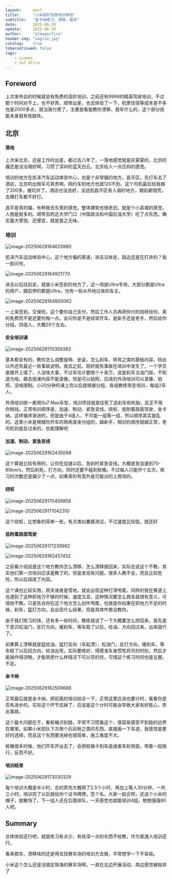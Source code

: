 ```yaml
---
layout:     post
title:      "小米高阶驾驶培训体验"
subtitle:   "金卡纳练习、漂移、救车"
date:       2025-06-29
update:     2025-06-29
author:     "elmagnifico"
header-img: "img/x2.jpg"
catalog:    true
tobecontinued: false
tags:
    - xiaomi
    - Su7 Ultra
---
```


## Foreword

上次发布会的时候就说有免费的高阶培训，之前还有9999的精英驾驶培训，不过那个时间对不上，也不好弄。顺带出差，也去体验了一下，机票住宿等成本差不多也是2000多点，就当我付费了，主要是看能教你漂移、救车什么的，这个部分技能本身就有些缺失。


## 北京

#### 落地

上次来北京，还是工作时出差，都过去八年了，一落地感觉就是灰蒙蒙的，北京的霾还是没治理好啊，习惯了深圳的蓝天白云，北京给人一点压抑的感觉。

培训的地方在凯泽汽车运动体验中心，也是个非常偏的地方，昌平区。先打车去了酒店，北京的出租车可真贵啊，网约车到地方也就120不到，这个司机最后给我搞了200多，被坑炸了。酒店也没选好，没选到昌平区有人烟的地方，跟前都很荒，去哪打车都不好打。



昌平是真的偏，有种我去东莞的感觉，整体建筑也很老旧、就是个小县城的感觉，人倒是挺多的。顺带去附近大学门口（中国政法和中国石油大学）吃了点东西，确实量大管饱、还便宜，就是食之无味。



### 培训

![image-20250629164625980](https://img.elmagnifico.tech/static/upload/elmagnifico/202506291646083.png)

凯泽汽车运动体验中心，这个地方偏的离谱，进去沿岸走，路边还是在打井的？我一脸问号。

![image-20250629164921770](https://img.elmagnifico.tech/static/upload/elmagnifico/202506291649091.png)

进去以后往前走，就是小米签到的地方了，这一场是Ultra专场，大部分都是Ultra的用户，跟前停的都是Ultra，也有一些从外地过来的车主。

![image-20250629164800062](https://img.elmagnifico.tech/static/upload/elmagnifico/202506291648348.png)

一上来签到，交保险，这个要你自己支付，然后工作人员再把你付的钱转给你，真的免费而不是还要你掏一点。会问你是不是经常开车，是新手还是老手，然后给你分组。四组人，大概20个左右。



#### 安全培训课

![image-20250629170359383](https://img.elmagnifico.tech/static/upload/elmagnifico/202506291703941.png)

基本都会有的，教你怎么调整座椅、坐姿，怎么刹车、转弯之类的基础内容，除此以外还有最近一些事故说明。我去之前，刚好就有事故在培训中发生了，一个学员直接开上墙了，人没啥大事，不过车估计要赔个十来万，说是刹车当油门踩，不知道为啥。静态授课内容不能录像，但是可以拍照，后续的外场培训可以录像、拍照，没啥限制。小20分钟的课上完以后就根据分组，各组教练带走培训，每组2车人。



外场培训统一都用Su7 Max车型，培训项目就是往死了造刹车和轮胎，反正不用你掏钱。正常培训顺序是，加速、制动、紧急变线，绕桩、低附着路面驾驶、金卡纳，这样循序渐进的，但是由于4组人，不可能一组等一组，所以顺序其实是乱的。这里小米是根据你开车的熟练度来分组的，越新手，相对的顺序就越正常，老司机则是反过来的，也能理解吧



#### 加速、制动、紧急变线

![image-20250629162435098](https://img.elmagnifico.tech/static/upload/elmagnifico/202506291624187.png)

这个算是比较有用的，让你在加速以后，急刹时紧急变线。大概是急加速到70-80km/s，然后刹死，打方向，同时还要不碰到桩桶。不过每人只能开个五次，练习的次数还是偏少了一点，如果真的有意外是可能派的上用场的。



#### 绕桩

![image-20250629170459858](https://img.elmagnifico.tech/static/upload/elmagnifico/202506291705337.png)

![image-20250629171042310](https://img.elmagnifico.tech/static/upload/elmagnifico/202506291710348.png)

这个绕桩，比想象的简单一些，有点类似麋鹿测试，不过速度比较低，就还好



#### 低附着路面驾驶

![image-20250629171239992](https://img.elmagnifico.tech/static/upload/elmagnifico/202506291712330.png)

![image-20250629162457452](https://img.elmagnifico.tech/static/upload/elmagnifico/202506291624482.png)

之前看介绍说是这个地方教你怎么漂移，怎么漂移救回来，实际去说这个不教，其实他们第一次培训应该是教了的，但是发现有问题，很多人教不会，而且比较危险，所以后续改了内容。

这个课也比较实用，雨天或者是雪地，就会出现这种打滑甩尾，同样的我在赛道上也遇到了这种抓地力不够的时候，速度又高，这种情况要怎么救车就很有意义，可惜他不教。只是告诉你在这个地方怎么创作甩尾，也就是你如果在抓地力不足的时候，刹车，猛打方向，会出现什么结果，但是具体咋救没教你。

由于我们练习的快，还有多一些时间，教练就说了一下大概要怎么控回来，首先是下意识松油门，反打方向，缓刹车，等车稳了以后，给油，方向回过来，出来就行了。

如果算上漂移就是猛给油，猛打反向（车起漂），松油门，反打方向，缓刹车，等车稳了以后回方向，给油出弯。实际要练好，得摸准车身惯性将尽的时刻，然后才能操作得流畅，才能熟悉什么样情况下可以空的住，可惜这个练习时间也是五圈，不足。



#### 金卡纳

![image-20250629162509666](https://img.elmagnifico.tech/static/upload/elmagnifico/202506291625701.png)

正常最后就是金卡纳，把前面的培训综合一下，正常这里应该也要计时，看看你是否有进步的。实际这个环节去掉了，应该是这个计时可能会导致大家有好胜心，弄出事故。

这个最大问题在于，看桩桶识别路，平常不习惯看这个，很容易感受不到路的边界在哪里。如果小米团队下次用个石灰粉之类的东西，直接画一下车道，我感觉是更好的选择，而且这个东西要洗掉也很简单，施工难度不大。

桩桶很多时候，他们开车开出去了，会把桩桶卡到车底或者车轮侧面，带着一起拖行，反而不好。



#### 培训结束

![image-20250629173030329](https://img.elmagnifico.tech/static/upload/elmagnifico/202506291730389.png)

每个培训大概是半小时，总的弄完大概用了2.5个小时，再加上等人30分钟，一共三小时。培训完了以后就给你个证书牌牌，签个名，大家一起合照，还送个小米的帽子，就散场了。下一组人还在后面排队，一天感觉也就能培训4组，勉勉强强80人吧。



## Summary

总体体验还行吧，就是练习有点少，有些深一点的东西不给教，作为普通人培训还行。

看来救车、漂移啥的还是得去找赛车场的培训方去做，平常想学一下不容易。

小米这个怎么还是没搞定珠海的赛车场啊，一直在北边开展活动，南边感觉被抛弃了
